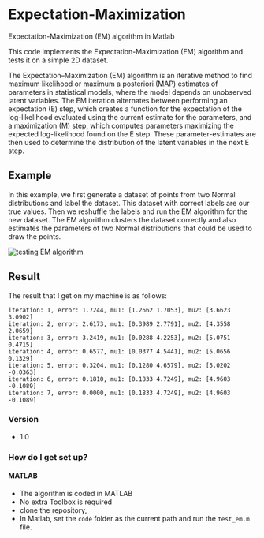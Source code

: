 # Expectation-Maximization
Expectation-Maximization (EM) algorithm in Matlab

This code implements the Expectation-Maximization (EM) algorithm and tests it on a simple 2D dataset.

The Expectation–Maximization (EM) algorithm is an iterative method to find maximum likelihood or maximum a posteriori (MAP) estimates of parameters in statistical models, where the model depends on unobserved latent variables. The EM iteration alternates between performing an expectation (E) step, which creates a function for the expectation of the log-likelihood evaluated using the current estimate for the parameters, and a maximization (M) step, which computes parameters maximizing the expected log-likelihood found on the E step. These parameter-estimates are then used to determine the distribution of the latent variables in the next E step.

## Example ##

In this example, we first generate a dataset of points from two Normal distributions and label the dataset. This dataset with correct labels are our true values. Then we reshuffle the labels and run the EM algorithm for the new dataset. The EM algorithm clusters the dataset correctly and also estimates the parameters of two Normal distributions that could be used to draw the points. 

![testing EM algorithm](https://github.com/rezaahmadzadeh/Expectation-Maximization/blob/master/result/EM_result.png?raw=true "EM")

## Result ##

The result that I get on my machine is as follows:

```
iteration: 1, error: 1.7244, mu1: [1.2662 1.7053], mu2: [3.6623 3.0902] 
iteration: 2, error: 2.6173, mu1: [0.3989 2.7791], mu2: [4.3558 2.0659] 
iteration: 3, error: 3.2419, mu1: [0.0288 4.2253], mu2: [5.0751 0.4715] 
iteration: 4, error: 0.6577, mu1: [0.0377 4.5441], mu2: [5.0656 0.1329] 
iteration: 5, error: 0.3204, mu1: [0.1280 4.6579], mu2: [5.0202 -0.0363] 
iteration: 6, error: 0.1810, mu1: [0.1833 4.7249], mu2: [4.9603 -0.1089] 
iteration: 7, error: 0.0000, mu1: [0.1833 4.7249], mu2: [4.9603 -0.1089] 
```

### Version ###
*  1.0

### How do I get set up? ###

#### MATLAB ####
* The algorithm is coded in MATLAB
* No extra Toolbox is required
* clone the repository, 
* In Matlab, set the `code` folder as the current path and run the `test_em.m` file.
